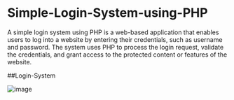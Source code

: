 # Simple-Login-System-using-PHP
A simple login system using PHP is a web-based application that enables users to log into a website by entering their credentials, such as username and password. The system uses PHP to process the login request, validate the credentials, and grant access to the protected content or features of the website.

##Login-System

![image](https://user-images.githubusercontent.com/90967308/218298646-53bff86e-3a23-46e4-b152-998ac60e992d.png)
